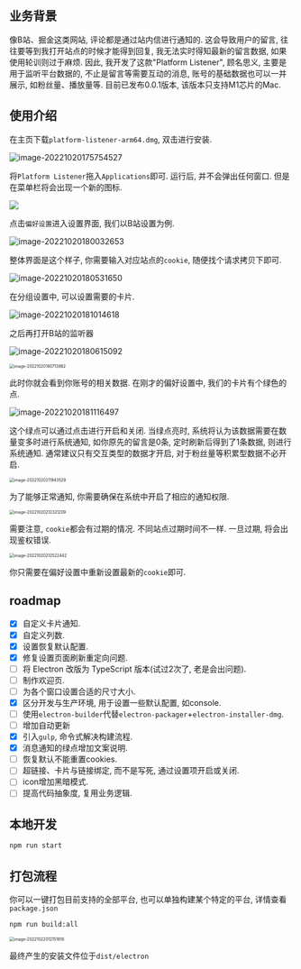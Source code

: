## 业务背景

像B站、掘金这类网站, 评论都是通过站内信进行通知的. 这会导致用户的留言, 往往要等到我打开站点的时候才能得到回复, 我无法实时得知最新的留言数据, 如果使用轮训则过于麻烦. 因此, 我开发了这款"Platform Listener", 顾名思义, 主要是用于监听平台数据的, 不止是留言等需要互动的消息, 账号的基础数据也可以一并展示, 如粉丝量、播放量等. 目前已发布0.0.1版本, 该版本只支持M1芯片的Mac.

## 使用介绍

在主页下载`platform-listener-arm64.dmg`, 双击进行安装.

![image-20221020175754527](https://eve-sama.oss-cn-shanghai.aliyuncs.com/blog/202210220052964.png)

将`Platform Listener`拖入`Applications`即可. 运行后, 并不会弹出任何窗口. 但是在菜单栏将会出现一个新的图标.

![](https://eve-sama.oss-cn-shanghai.aliyuncs.com/blog/202210220052979.png)

点击`偏好设置`进入设置界面, 我们以B站设置为例.

![image-20221020180032653](https://eve-sama.oss-cn-shanghai.aliyuncs.com/blog/202210220052063.png)

整体界面是这个样子, 你需要输入对应站点的`cookie`, 随便找个请求拷贝下即可.

![image-20221020180531650](https://eve-sama.oss-cn-shanghai.aliyuncs.com/blog/202210220052139.png)

在分组设置中, 可以设置需要的卡片.

![image-20221020181014618](https://eve-sama.oss-cn-shanghai.aliyuncs.com/blog/202210220052198.png)

之后再打开B站的监听器

![image-20221020180615092](https://eve-sama.oss-cn-shanghai.aliyuncs.com/blog/202210220052252.png)

<img src="https://eve-sama.oss-cn-shanghai.aliyuncs.com/blog/202210220052335.png" alt="image-20221020180713862" style="zoom:50%;" />

此时你就会看到你账号的相关数据. 在刚才的偏好设置中, 我们的卡片有个绿色的点.

![image-20221020181116497](https://eve-sama.oss-cn-shanghai.aliyuncs.com/blog/202210220052368.png)

这个绿点可以通过点击进行开启和关闭. 当绿点亮时, 系统将认为该数据需要在数量变多时进行系统通知, 如你原先的留言是0条, 定时刷新后得到了1条数据, 则进行系统通知. 通常建议只有交互类型的数据才开启, 对于粉丝量等积累型数据不必开启.

<img src="https://eve-sama.oss-cn-shanghai.aliyuncs.com/blog/202210220052435.png" alt="image-20221020211943529" style="zoom:50%;" />

为了能够正常通知, 你需要确保在系统中开启了相应的通知权限.

<img src="https://eve-sama.oss-cn-shanghai.aliyuncs.com/blog/202210220052603.png" alt="image-20221020212321209" style="zoom:50%;" />

需要注意, `cookie`都会有过期的情况. 不同站点过期时间不一样. 一旦过期, 将会出现鉴权错误.

<img src="https://eve-sama.oss-cn-shanghai.aliyuncs.com/blog/202210220052646.png" alt="image-20221020212522442" style="zoom:50%;" />

你只需要在偏好设置中重新设置最新的`cookie`即可. 

## roadmap

 - [x] 自定义卡片通知.
 - [x] 自定义列数.
 - [x] 设置恢复默认配置.
 - [x] 修复设置页面刷新重定向问题.
 - [ ] 将 Electron 改版为 TypeScript 版本(试过2次了, 老是会出问题).
 - [ ] 制作欢迎页.
 - [ ] 为各个窗口设置合适的尺寸大小.
 - [x] 区分开发与生产环境, 用于设置一些默认配置, 如console.
 - [ ] 使用`electron-builder`代替`electron-packager`+`electron-installer-dmg`.
 - [ ] 增加自动更新
 - [x] 引入`gulp`, 命令式解决构建流程.
 - [x] 消息通知的绿点增加文案说明.
 - [ ] 恢复默认不能重置cookies.
 - [ ] 超链接、卡片与链接绑定, 而不是写死, 通过设置项开启或关闭.
 - [ ] icon增加黑暗模式.
 - [ ] 提高代码抽象度, 复用业务逻辑.

## 本地开发

```bash
npm run start
```

## 打包流程

你可以一键打包目前支持的全部平台, 也可以单独构建某个特定的平台, 详情查看`package.json`

```bash
npm run build:all
```

<img src="https://eve-sama.oss-cn-shanghai.aliyuncs.com/blog/202210220121857.png" alt="image-20221022012151818" style="zoom:50%;" />

最终产生的安装文件位于`dist/electron`

